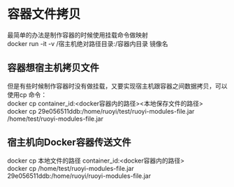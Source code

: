 # 容器文件拷贝

最简单的办法是制作容器的时候使用挂载命令做映射  
docker run -it -v /宿主机绝对路径目录:/容器内目录 镜像名  

## 容器想宿主机拷贝文件
但是有些时候制作容器时没有做挂载，又要实现宿主机跟容器之间数据拷贝，可以使用cp 命令：  
docker cp container_id:<docker容器内的路径><本地保存文件的路径>  
docker cp 29e056511ddb:/home/ruoyi/test/ruoyi-modules-file.jar /home/test/ruoyi-modules-file.jar  

## 宿主机向Docker容器传送文件  
docker cp 本地文件的路径 container_id:<docker容器内的路径>  
docker cp /home/test/ruoyi-modules-file.jar 29e056511ddb:/home/ruoyi/ruoyi-modules-file.jar  